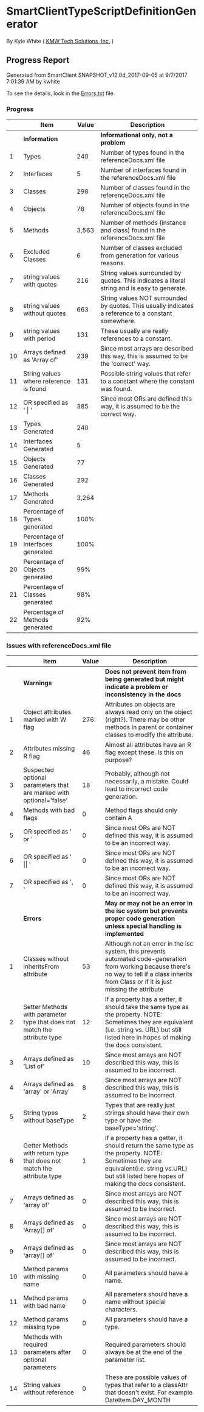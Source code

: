 # SmartClientTypeScriptDefinitionGenerator 

By Kyle White ( [KMW Tech Solutions, Inc.](http://kmwTech.com/) )

## Progress Report
 
Generated from SmartClient SNAPSHOT_v12.0d_2017-09-05 at 9/7/2017 7:01:39 AM by kwhite

To see the details, look in the [Errors.txt](./Errors.txt) file.

### Progress

|   |Item|Value|Description|
|---|--- |---  |---        |
||**Information**||**Informational only, not a problem**|
|1|Types|240|Number of types found in the referenceDocs.xml file|
|2|Interfaces|5|Number of interfaces found in the referenceDocs.xml file|
|3|Classes|298|Number of classes found in the referenceDocs.xml file|
|4|Objects|78|Number of objects found in the referenceDocs.xml file|
|5|Methods|3,563|Number of methods (instance and class) found in the referenceDocs.xml file|
|6|Excluded Classes|6|Number of classes excluded from generation for various reasons.|
|7|string values with quotes|216|String values surrounded by quotes. This indicates a literal string and is easy to generate.|
|8|string values without quotes|663|String values NOT surrounded by quotes. This usually indicates a reference to a constant somewhere.|
|9|string values with period|131|These usually are really references to a constant.|
|10|Arrays defined as 'Array of'|239|Since most arrays are described this way, this is assumed to be the 'correct' way.|
|11|String values where reference is found|131|Possible string values that refer to a constant where the constant was found.|
|12|OR specified as ' \| '|385|Since most ORs are defined this way, it is assumed to be the correct way.|
|13|Types Generated|240||
|14|Interfaces Generated|5||
|15|Objects Generated|77||
|16|Classes Generated|292||
|17|Methods Generated|3,264||
|18|Percentage of Types generated|100%||
|19|Percentage of Interfaces generated|100%||
|20|Percentage of Objects generated|99%||
|21|Percentage of Classes generated|98%||
|22|Percentage of Methods generated|92%||


### Issues with referenceDocs.xml file


|   |Item|Value|Description|
|---|--- |---  |---        |
||**Warnings**||**Does not prevent item from being generated but might indicate a problem or inconsistency in the docs**|
|1|Object attributes marked with W flag|276|Attributes on objects are always read only on the object (right?). There may be other methods in parent or container classes to modify the attribute.|
|2|Attributes missing R flag|46|Almost all attributes have an R flag except these. Is this on purpose?|
|3|Suspected optional parameters that are marked with optional='false'|18|Probably, although not necessarily, a mistake. Could lead to incorrect code generation.|
|4|Methods with bad flags|0|Method flags should only contain A|
|5|OR specified as ' or '|0|Since most ORs are NOT defined this way, it is assumed to be an incorrect way.|
|6|OR specified as ' \|\| '|0|Since most ORs are NOT defined this way, it is assumed to be an incorrect way.|
|7|OR specified as ', '|0|Since most ORs are NOT defined this way, it is assumed to be an incorrect way.|
||**Errors**||**May or may not be an error in the isc system but prevents proper code generation unless special handling is implemented**|
|1|Classes without inheritsFrom attribute|53|Although not an error in the isc system, this prevents automated code-generation from working because there's no way to tell if a class inherits from Class or if it is just missing the attribute|
|2|Setter Methods with parameter type that does not match the attribute type|12|If a property has a setter, it should take the same type as the property. NOTE: Sometimes they are equivalent (i.e. string vs. URL) but still listed here in hopes of making the docs consistent.|
|3|Arrays defined as 'List of'|10|Since most arrays are NOT described this way, this is assumed to be incorrect.|
|4|Arrays defined as 'array' or 'Array'|8|Since most arrays are NOT described this way, this is assumed to be incorrect.|
|5|String types without baseType|2|Types that are really just strings should have their own type or have the baseType='string'.|
|6|Getter Methods with return type that does not match the attribute type|1|If a property has a getter, it should return the same type as the property. NOTE: Sometimes they are equivalent(i.e. string vs.URL) but still listed here hopes of making the docs consistent.|
|7|Arrays defined as 'array of'|0|Since most arrays are NOT described this way, this is assumed to be incorrect.|
|8|Arrays defined as 'Array[] of'|0|Since most arrays are NOT described this way, this is assumed to be incorrect.|
|9|Arrays defined as 'array[] of'|0|Since most arrays are NOT described this way, this is assumed to be incorrect.|
|10|Method params with missing name|0|All parameters should have a name.|
|11|Method params with bad name|0|All parameters should have a name without special characters.|
|12|Method params missing type|0|All parameters should have a type.|
|13|Methods with required parameters after optional parameters|0|Required parameters should always be at the end of the parameter list.|
|14|String values without reference|0|These are possible values of types that refer to a classAttr that doesn't exist. For example DateItem.DAY_MONTH|
